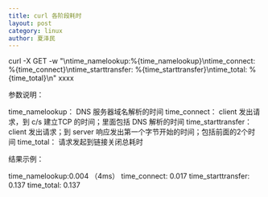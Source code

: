```yaml
---
title: curl 各阶段耗时
layout: post
category: linux
author: 夏泽民
---
```

curl -X GET -w  "\ntime_namelookup:%{time_namelookup}\ntime_connect: %{time_connect}\ntime_starttransfer: %{time_starttransfer}\ntime_total: %{time_total}\n" xxxx

参数说明：

time_namelookup： DNS 服务器域名解析的时间
time_connect： client 发出请求，到 c/s 建立TCP 的时间；里面包括 DNS 解析的时间
time_starttransfer： client 发出请求；到 server 响应发出第一个字节开始的时间；包括前面的2个时间 
time_total： 请求发起到链接关闭总耗时

<!-- more -->
结果示例：

time_namelookup:0.004 （4ms）
time_connect: 0.017
time_starttransfer: 0.137
time_total: 0.137
